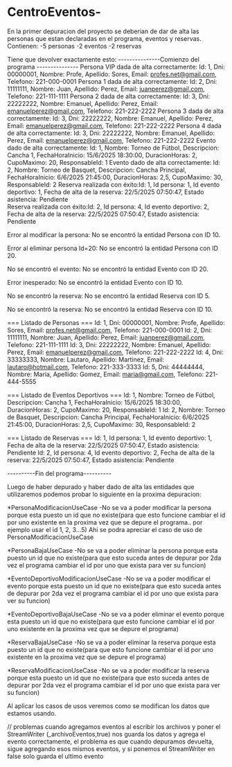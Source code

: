 # CentroEventos-

En la primer depuracion del proyecto se deberian de dar de alta las personas que estan declaradas en el programa, eventos y reservas.
Contienen:
	-5 personas
	-2 eventos
	-2 reservas

Tiene que devolver exactamente esto:
---------------Comienzo del programa --------------- 
 Persona VIP dada de alta correctamente:
 Id: 1, Dni: 00000001, Nombre: Profe, Apellido: Sores, Email: profes.net@gmail.com, Telefono: 221-000-0001
 Persona 1 dada de alta correctamente:
 Id: 2, Dni: 11111111, Nombre: Juan, Apellido: Perez, Email: juanperez@gmail.com, Telefono: 221-111-1111
 Persona 2 dada de alta correctamente:
 Id: 3, Dni: 22222222, Nombre: Emanuel, Apellido: Perez, Email: emanuelperez@gmail.com, Telefono: 221-222-2222
 Persona 3 dada de alta correctamente:
 Id: 3, Dni: 22222222, Nombre: Emanuel, Apellido: Perez, Email: emanuelperez@gmail.com, Telefono: 221-222-2222
 Persona 4 dada de alta correctamente:
 Id: 3, Dni: 22222222, Nombre: Emanuel, Apellido: Perez, Email: emanuelperez@gmail.com, Telefono: 221-222-2222
 Evento dado de alta correctamente:
 Id: 1, Nombre: Torneo de Fútbol, Descripcion: Cancha 1, FechaHoraInicio: 15/6/2025 18:30:00, DuracionHoras: 2, CupoMaximo: 20, ResponsableId: 1
 Evento dado de alta correctamente:
 Id: 2, Nombre: Torneo de Basquet, Descripcion: Cancha Principal, FechaHoraInicio: 6/6/2025 21:45:00, DuracionHoras: 2,5, CupoMaximo: 30, ResponsableId: 2
 Reserva realizada con éxito:Id: 1, Id persona: 1, Id evento deportivo: 1, Fecha de alta de la reserva: 22/5/2025 07:50:47, Estado asistencia: Pendiente   
 Reserva realizada con éxito:Id: 2, Id persona: 4, Id evento deportivo: 2, Fecha de alta de la reserva: 22/5/2025 07:50:47, Estado asistencia: Pendiente   

 Error al modificar la persona: No se encontró la entidad Persona con ID 10.

 Error al eliminar persona Id=20: No se encontró la entidad Persona con ID 20.

 No se encontró el evento: No se encontró la entidad Evento con ID 20.

 Error inesperado: No se encontró la entidad Evento con ID 10.

 No se encontró la reserva: No se encontró la entidad Reserva con ID 5.

 No se encontró la reserva: No se encontró la entidad Reserva con ID 10.

=== Listado de Personas ===
 Id: 1, Dni: 00000001, Nombre: Profe, Apellido: Sores, Email: profes.net@gmail.com, Telefono: 221-000-0001
 Id: 2, Dni: 11111111, Nombre: Juan, Apellido: Perez, Email: juanperez@gmail.com, Telefono: 221-111-1111
 Id: 3, Dni: 22222222, Nombre: Emanuel, Apellido: Perez, Email: emanuelperez@gmail.com, Telefono: 221-222-2222
 Id: 4, Dni: 33333333, Nombre: Lautaro, Apellido: Martinez, Email: lautaro@hotmail.com, Telefono: 221-333-3333
 Id: 5, Dni: 44444444, Nombre: Maria, Apellido: Gomez, Email: maria@gmail.com, Telefono: 221-444-5555

=== Listado de Eventos Deportivos ===
Id: 1, Nombre: Torneo de Fútbol, Descripcion: Cancha 1, FechaHoraInicio: 15/6/2025 18:30:00, DuracionHoras: 2, CupoMaximo: 20, ResponsableId: 1
Id: 2, Nombre: Torneo de Basquet, Descripcion: Cancha Principal, FechaHoraInicio: 6/6/2025 21:45:00, DuracionHoras: 2,5, CupoMaximo: 30, ResponsableId: 2

=== Listado de Reservas ===
Id: 1, Id persona: 1, Id evento deportivo: 1, Fecha de alta de la reserva: 22/5/2025 07:50:47, Estado asistencia: Pendiente
Id: 2, Id persona: 4, Id evento deportivo: 2, Fecha de alta de la reserva: 22/5/2025 07:50:47, Estado asistencia: Pendiente

----------Fin del programa----------

Luego de haber depurado y haber dado de alta las entidades que utilizaremos podemos probar lo siguiente en la proxima depuracion:

*PersonaModificacionUseCase
	-No se va a poder modificar la persona porque esta puesto un id que no existe(para que esto funcione cambiar el id por uno existente en la proxima vez que se depure el programa.. por ejemplo usar el id 1, 2, 3...5)
	Ahi se podra apreciar el caso de uso de PersonaModificacionUseCase
	
*PersonaBajaUseCase
	-No se va a poder eliminar la persona porque esta puesto un id que no existe(para que esto suceda antes de depurar por 2da vez el programa cambiar el id por uno que exista para ver su funcion)

*EventoDeportivoModificacionUseCase
	-No se va a poder modificar el evento porque esta puesto un id que no existe(para que esto suceda antes de depurar por 2da vez el programa cambiar el id por uno que exista para ver su funcion)

*EventoDeportivoBajaUseCase
	-No se va a poder eliminar el evento porque esta puesto un id que no existe(para que esto funcione cambiar el id por uno existente en la proxima vez que se depure el programa)

*ReservaBajaUseCase 
	-No se va a poder eliminar la reserva porque esta puesto un id que no existe(para que esto funcione cambiar el id por uno existente en la proxima vez que se depure el programa)

*ReservaModificacionUseCase
	-No se va a poder modificar la reserva porque esta puesto un id que no existe(para que esto suceda antes de depurar por 2da vez el programa cambiar el id por uno que exista para ver su funcion)

Al aplicar los casos de usos veremos como se modifican los datos que estamos usando.


// problemas
	cuando agregamos eventos al escribir los archivos y poner el StreamWriter (_archivoEventos,true) nos guarda los datos y agrega el evento correctamente, el problema es que cuando depuramos devuelta, sigue agregando esos mismos eventos, y si ponemos el StreamWriter en false solo guarda el ultimo evento
